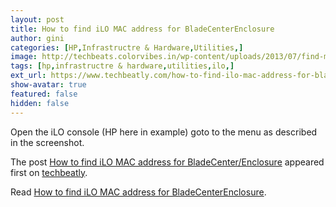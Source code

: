 ```yaml
---
layout: post
title: How to find iLO MAC address for BladeCenterEnclosure
author: gini
categories: [HP,Infrastructre & Hardware,Utilities,]
image: http://techbeats.colorvibes.in/wp-content/uploads/2013/07/find-mac-address-in-iLO.png
tags: [hp,infrastructre & hardware,utilities,ilo,]
ext_url: https://www.techbeatly.com/how-to-find-ilo-mac-address-for-bladecenterenclosure/
show-avatar: true
featured: false
hidden: false
---
```


<p>Open the iLO console (HP here in example) goto to the menu as described in the screenshot.</p>
<p>The post <a href="https://www.techbeatly.com/how-to-find-ilo-mac-address-for-bladecenterenclosure/" rel="nofollow">How to find iLO MAC address for BladeCenter/Enclosure</a> appeared first on <a href="https://www.techbeatly.com" rel="nofollow">techbeatly</a>.</p>

Read [How to find iLO MAC address for BladeCenterEnclosure](https://www.techbeatly.com/how-to-find-ilo-mac-address-for-bladecenterenclosure/).